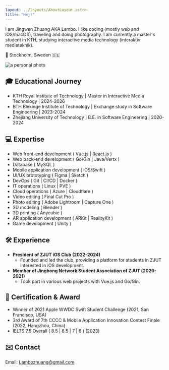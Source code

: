 ```yaml
---
layout: ../layouts/AboutLayout.astro
title: "Hej!"
---
```


I am Jingwen Zhuang AKA Lambo. I like coding (mostly web and iOS/macOS), traveling and doing photography. I am currently a master's student in KTH, studying interactive media technology (interaktiv medieteknik).

📍 Stockholm, Sweden 🇸🇪

<div>
  <img src="https://lambozhuangme.blob.core.windows.net/blog-images/23-10-15_DSCF0722.JPG" class="mx-auto" alt="a personal photo">
</div>

## 🎓 Educational Journey

- KTH Royal Institute of Technology | Master in Interactive Media Technology | 2024-2026
- BTH Blekinge Institute of Technology | Exchange study in Software Engineering | 2023-2024
- Zhejiang University of Technology | B.E. in Software Engineering | 2020-2024

## 💻 Expertise

- Web front-end development ( Vue.js | React.js )
- Web back-end development ( Go/Gin | Java/Vertx )
- Database ( MySQL )
- Mobile application development ( iOS/Swift )
- UI/UX prototyping ( Figma | Sketch )
- DevOps ( Git | CI/CD | Docker )
- IT operations ( Linux | PVE )
- Cloud operations ( Azure | Cloudflare )
- Video editing ( Final Cut Pro )
- Photo editing ( Adobe Lightroom | Capture One )
- 3D modeling ( Blender )
- 3D printing ( Anycubic )
- AR application development ( ARKit | RealityKit )
- Game development ( Unity )

## 🛠️ Experience

- **President of ZJUT iOS Club (2022-2024)**
  - Founded and led the club, providing a platform for students in ZJUT interested in iOS development.
- **Member of Jinghong Network Student Association of ZJUT (2020-2021)**
  - Took part in various web projects with Vue.js and Go/Gin.

## 📃 Certification & Award

- Winner of 2021 Apple WWDC Swift Student Challenge (2021, San Francisco, USA)
- 3rd Award of 7th CCCC & Mobile Application Innovation Contest Finale (2022, Hangzhou, China)
- IELTS 7.5 Overall ( 8.5 | 8.5 | 7 | 6 ) (2023)

## ✉️ Contact

Email: Lambozhuang@gmail.com